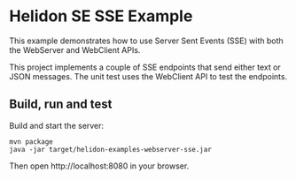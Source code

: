 # Helidon SE SSE Example

This example demonstrates how to use Server Sent Events (SSE) with both the WebServer and WebClient APIs.

This project implements a couple of SSE endpoints that send either text or JSON messages.
The unit test uses the WebClient API to test the endpoints.

## Build, run and test

Build and start the server:
```shell
mvn package
java -jar target/helidon-examples-webserver-sse.jar
```

Then open http://localhost:8080 in your browser.

